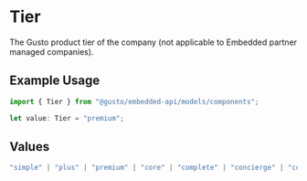 # Tier

The Gusto product tier of the company (not applicable to Embedded partner managed companies).

## Example Usage

```typescript
import { Tier } from "@gusto/embedded-api/models/components";

let value: Tier = "premium";
```

## Values

```typescript
"simple" | "plus" | "premium" | "core" | "complete" | "concierge" | "contractor_only" | "basic"
```